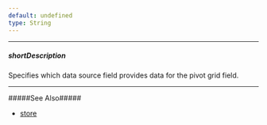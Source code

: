 ```yaml
---
default: undefined
type: String
---
```

---
##### shortDescription
Specifies which data source field provides data for the pivot grid field.

---
#####See Also#####
- [store](/api-reference/30%20Data%20Layer/PivotGridDataSource/1%20Configuration/store '/Documentation/ApiReference/Data_Layer/PivotGridDataSource/Configuration/store/')